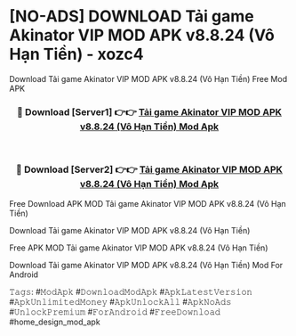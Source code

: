 # [NO-ADS] DOWNLOAD Tải game Akinator VIP MOD APK v8.8.24 (Vô Hạn Tiền) - xozc4
Download Tải game Akinator VIP MOD APK v8.8.24 (Vô Hạn Tiền) Free Mod APK

<div align="center">
<h3>🔴 Download [Server1] 👉👉 <a href="https://apk-comot.site?title=Tải_game_Akinator_VIP_MOD_APK_v8.8.24_(Vô_Hạn_Tiền)">Tải game Akinator VIP MOD APK v8.8.24 (Vô Hạn Tiền) Mod Apk</a></h3><br>

<h3>🔴 Download [Server2] 👉👉 <a href="https://apk-comot.site?title=Tải_game_Akinator_VIP_MOD_APK_v8.8.24_(Vô_Hạn_Tiền)">Tải game Akinator VIP MOD APK v8.8.24 (Vô Hạn Tiền) Mod Apk</a></h3>
</div>


Free Download APK MOD Tải game Akinator VIP MOD APK v8.8.24 (Vô Hạn Tiền)

Download Tải game Akinator VIP MOD APK v8.8.24 (Vô Hạn Tiền) 

Free APK MOD Tải game Akinator VIP MOD APK v8.8.24 (Vô Hạn Tiền) 

Download Tải game Akinator VIP MOD APK v8.8.24 (Vô Hạn Tiền) Mod For Android

𝚃𝚊𝚐𝚜: #𝙼𝚘𝚍𝙰𝚙𝚔 #𝙳𝚘𝚠𝚗𝚕𝚘𝚊𝚍𝙼𝚘𝚍𝙰𝚙𝚔 #𝙰𝚙𝚔𝙻𝚊𝚝𝚎𝚜𝚝𝚅𝚎𝚛𝚜𝚒𝚘𝚗 #𝙰𝚙𝚔𝚄𝚗𝚕𝚒𝚖𝚒𝚝𝚎𝚍𝙼𝚘𝚗𝚎𝚢 #𝙰𝚙𝚔𝚄𝚗𝚕𝚘𝚌𝚔𝙰𝚕𝚕 #𝙰𝚙𝚔𝙽𝚘𝙰𝚍𝚜 #𝚄𝚗𝚕𝚘𝚌𝚔𝙿𝚛𝚎𝚖𝚒𝚞𝚖 #𝙵𝚘𝚛𝙰𝚗𝚍𝚛𝚘𝚒𝚍 #𝙵𝚛𝚎𝚎𝙳𝚘𝚠𝚗𝚕𝚘𝚊𝚍 #home_design_mod_apk